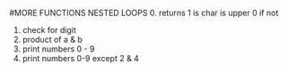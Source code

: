 #MORE FUNCTIONS NESTED LOOPS
0. returns 1 is char is upper 0 if not
1. check for digit
2. product of a & b
3. print numbers 0 - 9
4. print numbers 0-9 except 2 & 4

